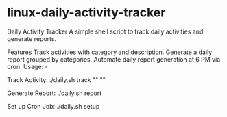 # linux-daily-activity-tracker
Daily Activity Tracker
A simple shell script to track daily activities and generate reports.

Features
Track activities with category and description.
Generate a daily report grouped by categories.
Automate daily report generation at 6 PM via cron.
Usage: - 

Track Activity:
./daily.sh track "<category>" "<description>"

Generate Report:
./daily.sh report

Set up Cron Job:
./daily.sh setup
